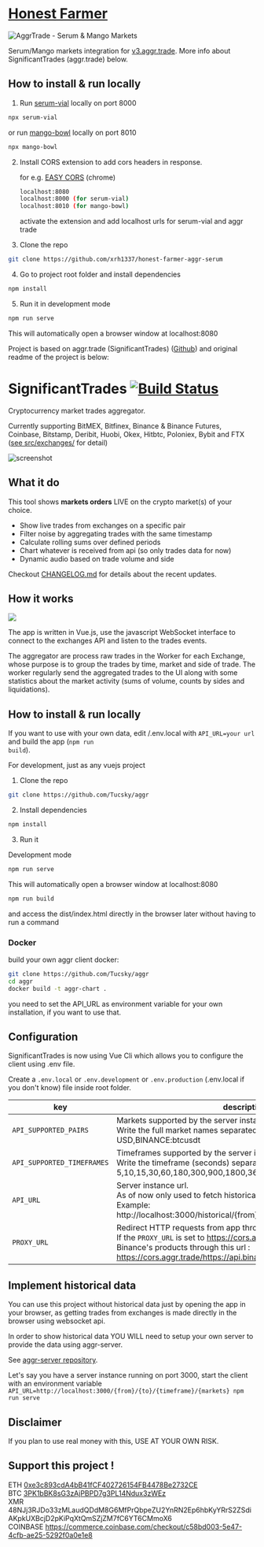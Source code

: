 # [Honest Farmer](https://www.honest.space)

![AggrTrade - Serum & Mango Markets](https://github.com/xrh1337/honest-farmer-aggr-serum/blob/main/demo.gif?raw=true)

Serum/Mango markets integration for [v3.aggr.trade](https://v3.aggr.trade). More info about SignificantTrades (aggr.trade) below.

## How to install & run locally

1. Run [serum-vial](https://github.com/tardis-dev/serum-vial) locally on port 8000
```bash
npx serum-vial
```

or run [mango-bowl](https://github.com/tardis-dev/mango-bowl) locally on port 8010
```bash
npx mango-bowl
```
2. Install CORS extension to add cors headers in response.
   
   for e.g. [EASY CORS](https://chrome.google.com/webstore/detail/easy-cors/gcdaaelgdlicnnichhholnoagafangej) (chrome)
    
    ```bash
    localhost:8080
    localhost:8000 (for serum-vial)
    localhost:8010 (for mango-bowl)
    ```
    activate the extension and add localhost urls for serum-vial and aggr trade

3. Clone the repo

```bash
git clone https://github.com/xrh1337/honest-farmer-aggr-serum
```

4. Go to project root folder and install dependencies

```bash
npm install
```

5. Run it in development mode

```bash
npm run serve
```

This will automatically open a browser window at localhost:8080


Project is based on aggr.trade (SignificantTrades) ([Github](https://github.com/Tucsky/aggr)) and original readme of the project is below:

# SignificantTrades [![Build Status](https://travis-ci.org/Tucsky/aggr.svg?branch=master)](https://travis-ci.org/Tucsky/aggr)

  

Cryptocurrency market trades aggregator.<br>

Currently supporting BitMEX, Bitfinex, Binance & Binance Futures, Coinbase, Bitstamp, Deribit, Huobi, Okex, Hitbtc, Poloniex, Bybit and FTX ([see src/exchanges/](src/exchanges) for detail)

  

![screenshot](https://i.imgur.com/nHJxsdL.gif)

  

## What it do
This tool shows **markets orders** LIVE on the crypto market(s) of your choice.

- Show live trades from exchanges on a specific pair
- Filter noise by aggregating trades with the same timestamp
- Calculate rolling sums over defined periods
- Chart whatever is received from api (so only trades data for now)
- Dynamic audio based on trade volume and side 

Checkout [CHANGELOG.md](CHANGELOG.md) for details about the recent updates.

## How it works

![](https://i.imgur.com/chxtEwb.png)

The app is written in Vue.js, use the javascript WebSocket interface to connect to the exchanges API and listen to the trades events.

The aggregator are process raw trades in the Worker for each Exchange, whose purpose is to group the trades by time, market and side of trade. The worker regularly send the aggregated trades to the UI along with some statistics about the market activity (sums of volume, counts by sides and liquidations).

## How to install & run locally

If you want to use with your own data, edit /.env.local with <code>API_URL=your url</code> and build the app (<code>npm run build</code>).

For development, just as any vuejs project

1. Clone the repo

```bash
git clone https://github.com/Tucsky/aggr
```

2. Install dependencies

```bash
npm install
```

3. Run it

  

Development mode
```bash
npm run serve
```

This will automatically open a browser window at localhost:8080


```bash
npm run build
```

and access the dist/index.html directly in the browser later without having to run a command

### Docker

build your own aggr client docker:

```bash
git clone https://github.com/Tucsky/aggr
cd aggr
docker build -t aggr-chart .
```
you need to set the API_URL as environment variable for your own installation, if you want to use that.

## Configuration
SignificantTrades is now using Vue Cli which allows you to configure the client using .env file.

Create a <code>.env.local</code> or <code>.env.development</code> or <code>.env.production</code> (.env.local if you don't know) file inside root folder.

  
|key| description |default value|
|--|--|--|
|<code>API_SUPPORTED_PAIRS</code>|Markets supported by the server instance provided in <code>API_URL</code><br>Write the full market names separated by a comma COINBASE:BTC-USD,BINANCE:btcusdt|null|
|<code>API_SUPPORTED_TIMEFRAMES</code>|Timeframes supported by the server instance provided in <code>API_URL</code><br>Write the timeframe (seconds) separated by a comma 5,10,15,30,60,180,300,900,1800,3600,7200,14400,21600,86400|null|
|<code>API_URL</code>|Server instance url.<br>As of now only used to fetch historical data for the chart component.<br>Example: http://localhost:3000/historical/{from}/{to}/{timeframe}/{markets} |null|
|<code>PROXY_URL</code>|Redirect HTTP requests from app through a proxy<br>If the <code>PROXY_URL</code> is set to https://cors.aggr.trade/, the app will retrieve Binance's products through this url : https://cors.aggr.trade/https://api.binance.com/api/v3/exchangeInfo |http://localhost:8080/|

## Implement historical data
You can use this project without historical data just by opening the app in your browser, as getting trades from exchanges is made directly in the browser using websocket api.

In order to show historical data YOU WILL need to setup your own server to provide the data using aggr-server.

See [aggr-server repository](https://github.com/Tucsky/aggr-server).

Let's say you have a server instance running on port 3000, start the client with an environment variable `API_URL=http://localhost:3000/{from}/{to}/{timeframe}/{markets} npm run serve`

## Disclaimer
If you plan to use real money with this, USE AT YOUR OWN RISK.

## Support this project !
ETH [0xe3c893cdA4bB41fCF402726154FB4478Be2732CE](https://etherscan.io/address/0xe3c893cdA4bB41fCF402726154FB4478Be2732CE)<br>
BTC [3PK1bBK8sG3zAjPBPD7g3PL14Ndux3zWEz](bitcoin:3PK1bBK8sG3zAjPBPD7g3PL14Ndux3zWEz)<br>
XMR 48NJj3RJDo33zMLaudQDdM8G6MfPrQbpeZU2YnRN2Ep6hbKyYRrS2ZSdiAKpkUXBcjD2pKiPqXtQmSZjZM7fC6YT6CMmoX6<br>
COINBASE
https://commerce.coinbase.com/checkout/c58bd003-5e47-4cfb-ae25-5292f0a0e1e8

